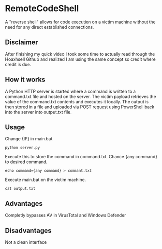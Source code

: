 # RemoteCodeShell
A "reverse shell" allows for code execution on a victim machine without the need for any direct established connections.

## Disclaimer

After finishing my quick video I took some time to actually read through the Hoaxhsell Github and realized I am using the same concept so credit where credit is due.

## How it works

A Python HTTP server is started where a command is written to a command.txt file and hosted on the server.
The victim payload retrieves the value of the command.txt contents and executes it locally.
The output is then stored in a file and uploaded via POST request using PowerShell back into the server into output.txt file.

## Usage
Change {IP} in main.bat
```
python server.py
```

Execute this to store the command in command.txt. Chance {any command} to desired command.
```
echo command={any command} > commant.txt
```

Execute main.bat on the victim machine.

```
cat output.txt
```


## Advantages

Completly bypasses AV in VirusTotal and Windows Defender

## Disadvantages

Not a clean interface





